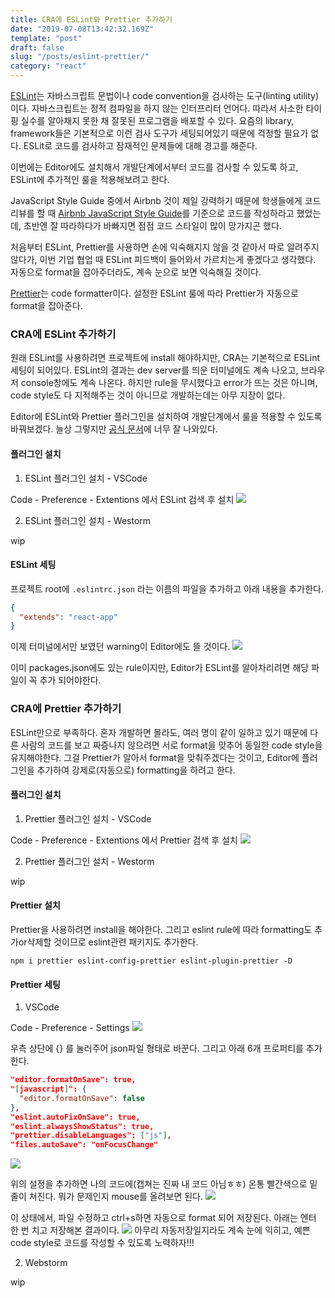 ```yaml
---
title: CRA에 ESLint와 Prettier 추가하기
date: "2019-07-08T13:42:32.169Z"
template: "post"
draft: false
slug: "/posts/eslint-prettier/"
category: "react"
---
```


[ESLint](https://eslint.org/)는 자바스크립트 문법이나 code convention을 검사하는 도구(linting utility)이다.
자바스크립트는 정적 컴파일을 하지 않는 인터프리터 언어다. 따라서 사소한 타이핑 실수를 알아채지 못한 채 잘못된 프로그램을 배포할 수 있다.
요즘의 library, framework들은 기본적으로 이런 검사 도구가 세팅되어있기 때문에 걱정할 필요가 없다.
ESLit로 코드를 검사하고 잠재적인 문제들에 대해 경고를 해준다.

이번에는 Editor에도 설치해서 개발단계에서부터 코드를 검사할 수 있도록 하고, ESLint에 추가적인 룰을 적용해보려고 한다.

JavaScript Style Guide 중에서 Airbnb 것이 제일 강력하기 때문에 학생들에게 코드리뷰를 할 때 [Airbnb JavaScript Style Guide](https://github.com/airbnb/javascript)를 기준으로
코드를 작성하라고 했었는데, 초반엔 잘 따라하다가 바빠지면 점점 코드 스타일이 많이 망가지곤 했다.

처음부터 ESLint, Prettier를 사용하면 손에 익숙해지지 않을 것 같아서 따로 알려주지 않다가, 이번 기업 협업 때 ESLint 피드백이 들어와서 가르치는게 좋겠다고 생각했다.
자동으로 format을 잡아주더라도, 계속 눈으로 보면 익숙해질 것이다.


[Prettier](https://prettier.io/)는 code formatter이다. 설정한 ESLint 룰에 따라 Prettier가 자동으로 format을 잡아준다.

### CRA에 ESLint 추가하기
원래 ESLint를 사용하려면 프로젝트에 install 해야하지만, CRA는 기본적으로 ESLint 세팅이 되어있다.
ESLint의 결과는 dev server를 띄운 터미널에도 계속 나오고, 브라우저 console창에도 계속 나온다.
하지만 rule을 무시했다고 error가 뜨는 것은 아니며, code style도 다 지적해주는 것이 아니므로 개발하는데는 아무 지장이 없다.

Editor에 ESLint와 Prettier 플러그인을 설치하여 개발단계에서 룰을 적용할 수 있도록 바꿔보겠다. 늘상 그렇지만 [공식 문서](https://facebook.github.io/create-react-app/docs/setting-up-your-editor)에 너무 잘 나와있다.

#### 플러그인 설치
  1. ESLint 플러그인 설치 - VSCode

  Code - Preference - Extentions 에서 ESLint 검색 후 설치
  ![](/media/190708-1.png)

  2. ESLint 플러그인 설치 - Westorm

  wip

#### ESLint 세팅
프로젝트 root에 `.eslintrc.json` 라는 이름의 파일을 추가하고 아래 내용을 추가한다.
```json
{
  "extends": "react-app"
}
```
이제 터미널에서만 보였던 warning이 Editor에도 뜰 것이다.
![](/media/190708-2.png)

이미 packages.json에도 있는 rule이지만, Editor가 ESLint를 알아차리려면 해당 파일이 꼭 추가 되어야한다.

### CRA에 Prettier 추가하기
ESLint만으로 부족하다.
혼자 개발하면 몰라도, 여러 명이 같이 일하고 있기 때문에 다른 사람의 코드를 보고 짜증나지 않으려면 서로 format을 맞추어 동일한 code style을 유지해야한다.
그걸 Prettier가 알아서 format을 맞춰주겠다는 것이고, Editor에 플러그인을 추가하여 강제로(자동으로) formatting을 하려고 한다.

#### 플러그인 설치
  1. Prettier 플러그인 설치 - VSCode

  Code - Preference - Extentions 에서 Prettier 검색 후 설치
  ![](/media/190708-3.png)

  2. Prettier 플러그인 설치 - Westorm

  wip

#### Prettier 설치
Prettier을 사용하려면 install을 해야한다. 그리고 eslint rule에 따라 formatting도 추가or삭제할 것이므로 eslint관련 패키지도 추가한다.
```
npm i prettier eslint-config-prettier eslint-plugin-prettier -D
```

#### Prettier 세팅
  1. VSCode

  Code - Preference - Settings
  ![](/media/190708-4.png)

  우측 상단에 {} 를 눌러주어 json파일 형태로 바꾼다. 그리고 아래 6개 프로퍼티를 추가한다.
  ```json
  "editor.formatOnSave": true,
  "[javascript]": {
    "editor.formatOnSave": false
  },
  "eslint.autoFixOnSave": true,
  "eslint.alwaysShowStatus": true,
  "prettier.disableLanguages": ["js"],
  "files.autoSave": "onFocusChange"
  ```

  ![](/media/190708-5.png)

  위의 설정을 추가하면 나의 코드에(캡쳐는 진짜 내 코드 아님ㅎㅎ) 온통 빨간색으로 밑줄이 쳐진다.
  뭐가 문제인지 mouse를 올려보면 된다.
  ![](/media/190708-6.png)

  이 상태에서, 파일 수정하고 ctrl+s하면 자동으로 format 되어 저장된다. 아래는 엔터 한 번 치고 저장해본 결과이다.
  ![](/media/190708-7.gif)
  아무리 자동저장일지라도 계속 눈에 익히고, 예쁜 code style로 코드를 작성할 수 있도록 노력하자!!!

  2. Webstorm

  wip
